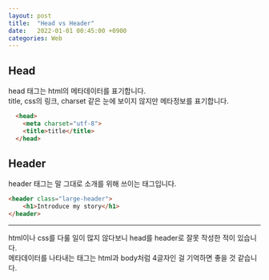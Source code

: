 ```yaml
---
layout: post
title:  "Head vs Header"
date:   2022-01-01 00:45:00 +0900
categories: Web
---
```


## Head
head 태그는 html의 메타데이터를 표기합니다.  
title, css의 링크, charset 같은 눈에 보이지 않지만 메타정보를 표기합니다.  
```html
  <head>
    <meta charset="utf-8">
    <title>title</title>
  </head>
```

## Header
header 태그는 말 그대로 소개를 위해 쓰이는 태그입니다. 
```html
<header class="large-header">
    <h1>Introduce my story</h1>
</header>
```

---
html이나 css를 다룰 일이 많지 않다보니 head를 header로 잘못 작성한 적이 있습니다.  
메타데이터를 나타내는 태그는 html과 body처럼 4글자인 걸 기억하면 좋을 것 같습니다.  